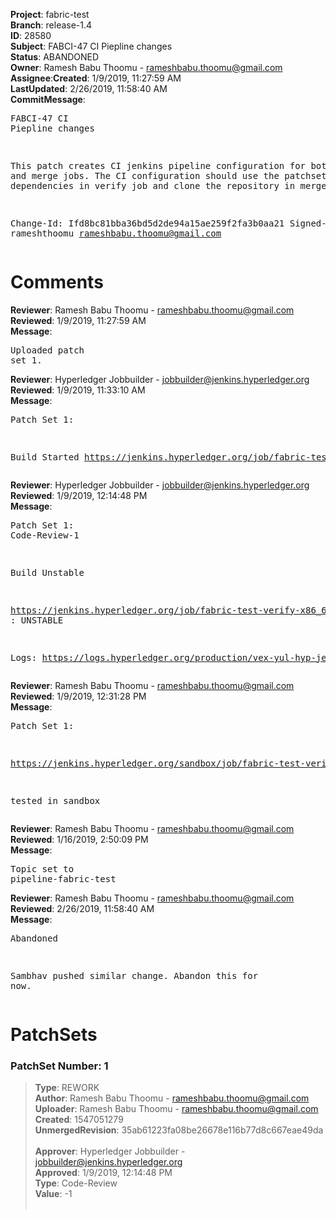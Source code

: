 <strong>Project</strong>: fabric-test</br><strong>Branch</strong>: release-1.4<br><strong>ID</strong>: 28580<br><strong>Subject</strong>: FABCI-47 CI Piepline changes<br><strong>Status</strong>: ABANDONED<br><strong>Owner</strong>: Ramesh Babu Thoomu - rameshbabu.thoomu@gmail.com<br><strong>Assignee</strong>:<strong>Created</strong>: 1/9/2019, 11:27:59 AM<br><strong>LastUpdated</strong>: 2/26/2019, 11:58:40 AM<br><strong>CommitMessage</strong>:<br><pre>FABCI-47 CI Piepline changes

This patch creates CI jenkins pipeline configuration for both
verify and merge jobs. The CI configuration should use the patchset dependencies
in verify job and clone the repository in merge job.

Change-Id: Ifd8bc81bba36bd5d2de94a15ae259f2fa3b0aa21
Signed-off-by: rameshthoomu <rameshbabu.thoomu@gmail.com>
</pre><h1>Comments</h1><strong>Reviewer</strong>: Ramesh Babu Thoomu - rameshbabu.thoomu@gmail.com<br><strong>Reviewed</strong>: 1/9/2019, 11:27:59 AM<br><strong>Message</strong>: <pre>Uploaded patch set 1.</pre><strong>Reviewer</strong>: Hyperledger Jobbuilder - jobbuilder@jenkins.hyperledger.org<br><strong>Reviewed</strong>: 1/9/2019, 11:33:10 AM<br><strong>Message</strong>: <pre>Patch Set 1:

Build Started https://jenkins.hyperledger.org/job/fabric-test-verify-x86_64/2429/</pre><strong>Reviewer</strong>: Hyperledger Jobbuilder - jobbuilder@jenkins.hyperledger.org<br><strong>Reviewed</strong>: 1/9/2019, 12:14:48 PM<br><strong>Message</strong>: <pre>Patch Set 1: Code-Review-1

Build Unstable 

https://jenkins.hyperledger.org/job/fabric-test-verify-x86_64/2429/ : UNSTABLE

Logs: https://logs.hyperledger.org/production/vex-yul-hyp-jenkins-3/fabric-test-verify-x86_64/2429</pre><strong>Reviewer</strong>: Ramesh Babu Thoomu - rameshbabu.thoomu@gmail.com<br><strong>Reviewed</strong>: 1/9/2019, 12:31:28 PM<br><strong>Message</strong>: <pre>Patch Set 1:

https://jenkins.hyperledger.org/sandbox/job/fabric-test-verify-x86_64/3/console

tested in sandbox</pre><strong>Reviewer</strong>: Ramesh Babu Thoomu - rameshbabu.thoomu@gmail.com<br><strong>Reviewed</strong>: 1/16/2019, 2:50:09 PM<br><strong>Message</strong>: <pre>Topic set to pipeline-fabric-test</pre><strong>Reviewer</strong>: Ramesh Babu Thoomu - rameshbabu.thoomu@gmail.com<br><strong>Reviewed</strong>: 2/26/2019, 11:58:40 AM<br><strong>Message</strong>: <pre>Abandoned

Sambhav pushed similar change. Abandon this for now.</pre><h1>PatchSets</h1><h3>PatchSet Number: 1</h3><blockquote><strong>Type</strong>: REWORK<br><strong>Author</strong>: Ramesh Babu Thoomu - rameshbabu.thoomu@gmail.com<br><strong>Uploader</strong>: Ramesh Babu Thoomu - rameshbabu.thoomu@gmail.com<br><strong>Created</strong>: 1547051279<br><strong>UnmergedRevision</strong>: 35ab61223fa08be26678e116b77d8c667eae49da<br><br><strong>Approver</strong>: Hyperledger Jobbuilder - jobbuilder@jenkins.hyperledger.org<br><strong>Approved</strong>: 1/9/2019, 12:14:48 PM<br><strong>Type</strong>: Code-Review<br><strong>Value</strong>: -1<br><br></blockquote>